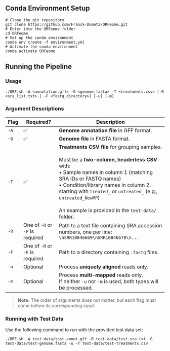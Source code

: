 ## Conda Environment Setup
```
# Clone the git repository
git clone https://github.com/Franck-Dumetz/ORFeome.git
# Enter into the ORFeome folder
cd ORFeome
# Set up the conda environment
conda env create -f environment.yml
# Activate the conda environment
conda activate ORFeome
```

## Running the Pipeline

### Usage

```
./ORF.sh -A <annotation.gff> -G <genome.fasta> -T <treatments.csv> [-R <sra_list.txt> | -F <fastq_directory>] [-u] [-m]
```

### Argument Descriptions

| Flag | Required? | Description |
|------|-----------|-------------|
| `-A` | ✅ | **Genome annotation file** in GFF format. |
| `-G` | ✅ | **Genome file** in FASTA format. |
| `-T` | ✅ | **Treatments CSV file** for grouping samples. <br><br>Must be a **two-column, headerless CSV** with:<br>• Sample names in column 1 (matching SRA IDs or FASTQ names)<br>• Condition/library names in column 2, starting with `treated_` or `untreated_` (e.g., `untreated_NewMP`)<br><br>An example is provided in the `test-data/` folder. |
| `-R` | One of `-R` or `-F` is required | Path to a text file containing SRA accession numbers, one per line:<br>```\nSRR10846669\nSRR10846670\n...``` |
| `-F` | One of `-R` or `-F` is required | Path to a directory containing `.fastq` files. |
| `-u` | Optional | Process **uniquely aligned** reads only. |
| `-m` | Optional | Process **multi-mapped** reads only.<br>If neither `-u` nor `-m` is used, both types will be processed. |

> **Note:** The order of arguments does not matter, but each flag must come before its corresponding input.

### Running with Test Data
Use the following command to run with the provided test data set:
```
./ORF.sh -A test-data/test-annot.gff -R test-data/test-sra.txt -G test-data/test-genome.fasta -u -T test-data/test-treatments.csv
```

